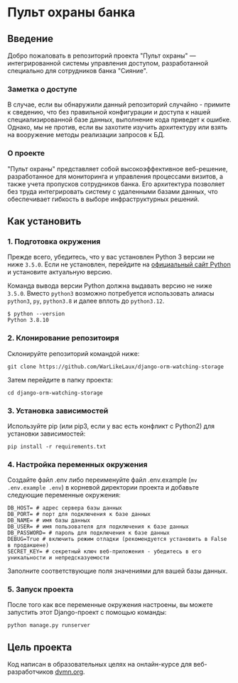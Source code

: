 # Пульт охраны банка

## Введение

Добро пожаловать в репозиторий проекта "Пульт охраны" — интегрированной системы управления доступом, разработанной специально для сотрудников банка "Сияние".

### Заметка о доступе

В случае, если вы обнаружили данный репозиторий случайно - примите к сведению, что без правильной конфигурации и доступа к нашей специализированной базе данных, выполнение кода приведет к ошибке. Однако, мы не против, если вы захотите изучить архитектуру или взять на вооружение методы реализации запросов к БД.

### О проекте

"Пульт охраны" представляет собой высокоэффективное веб-решение, разработанное для мониторинга и управления процессами визитов, а также учета пропусков сотрудников банка. Его архитектура позволяет без труда интегрировать систему с удаленными базами данных, что обеспечивает гибкость в выборе инфраструктурных решений.

## Как установить

### 1. Подготовка окружения

Прежде всего, убедитесь, что у вас установлен Python 3 версии не ниже `3.5.0`. Если не установлен, перейдите на [официальный сайт Python](https://www.python.org/) и установите актуальную версию.

Команда вывода версии Python должна выдавать версию не ниже `3.5.0`. Вместо `python3` возможно потребуется использовать алиасы `python3`, `py`, `python3.8` и далее вплоть до `python3.12`.

```
$ python --version
Python 3.8.10
```

### 2. Клонирование репозитоиря

Склонируйте репозиторий командой ниже:

```
git clone https://github.com/WarLikeLaux/django-orm-watching-storage
```

Затем перейдите в папку проекта:

```
cd django-orm-watching-storage
```

### 3. Установка зависимостей

Используйте pip (или pip3, если у вас есть конфликт с Python2) для установки зависимостей:
```
pip install -r requirements.txt
```

### 4. Настройка переменных окружения

Создайте файл .env либо переименуйте файл .env.example (`mv .env.example .env`) в корневой директории проекта и добавьте следующие переменные окружения:

```
DB_HOST= # адрес сервера базы данных
DB_PORT= # порт для подключения к базе данных
DB_NAME= # имя базы данных
DB_USER= # имя пользователя для подключения к базе данных
DB_PASSWORD= # пароль для подключения к базе данных
DEBUG=True # включить режим отладки (рекомендуется установить в False в продакшене)
SECRET_KEY= # секретный ключ веб-приложения - убедитесь в его уникальности и непредсказуемости
```

Заполните соответствующие поля значениями для вашей базы данных.

### 5. Запуск проекта

После того как все переменные окружения настроены, вы можете запустить этот Django-проект с помощью команды:

```
python manage.py runserver
```

## Цель проекта

Код написан в образовательных целях на онлайн-курсе для веб-разработчиков [dvmn.org](https://dvmn.org/).